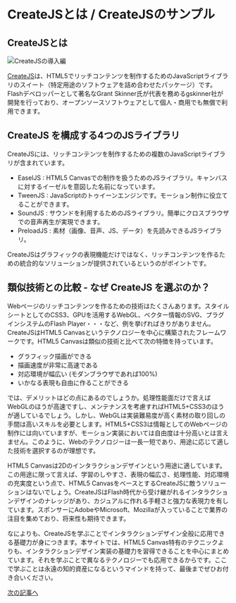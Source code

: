 # CreateJSとは / CreateJSのサンプル

## CreateJSとは

![CreateJSの導入編](../imgs/title_createjs.jpg)

[CreateJS](http://www.createjs.com)は、HTML5でリッチコンテンツを制作するためのJavaScriptライブラリのスイート（特定用途のソフトウェアを詰め合わせたパッケージ）です。Flashデベロッパーとして著名なGrant Skinner氏が代表を務めるgskinner社が開発を行っており、オープンソースソフトウェアとして個人・商用でも無償で利用できます。

## CreateJS を構成する4つのJSライブラリ

CreateJSには、リッチコンテンツを制作するための複数のJavaScriptライブラリが含まれています。

- EaselJS	: HTML5 Canvasでの制作を扱うためのJSライブラリ。キャンバスに対するイーゼルを意図した名前になっています。
- TweenJS	: JavaScriptのトゥイーンエンジンです。モーション制作に役立てることができます。
- SoundJS	: サウンドを利用するためのJSライブラリ。簡単にクロスブラウザでの音声再生が実現できます。
- PreloadJS	: 素材（画像、音声、JS、データ）を先読みできるJSライブラリ。

CreateJSはグラフィックの表現機能だけではなく、リッチコンテンツを作るための統合的なソリューションが提供されているというのがポイントです。

## 類似技術との比較 - なぜ CreateJS を選ぶのか？

Webページのリッチコンテンツを作るための技術はたくさんあります。スタイルシートとしてのCSS3、GPUを活用するWebGL、ベクター情報のSVG、プラグインシステムのFlash Player・・・など、例を挙げればきりがありません。CreateJSはHTML5 Canvasというテクノロジーを中心に構築されたフレームワークです。HTML5 Canvasは類似の技術と比べて次の特徴を持っています。

- グラフィック描画ができる
- 描画速度が非常に高速である
- 対応環境が幅広い (モダンブラウザであれば100%)
- いかなる表現も自由に作ることができる

では、デメリットはどの点にあるのでしょうか。処理性能面だけで言えばWebGLのほうが高速ですし、メンテナンスを考慮すればHTML5+CSS3のほうが適しているでしょう。しかし、WebGLは実装難易度が高く素材の取り回しの手間は高いスキルを必要とします。HTML5+CSS3は情報としてのWebページの制作には向いていますが、モーション実装においては自由度は十分高いとは言えません。このように、Webのテクノロジーは一長一短であり、用途に応じて適した技術を選択するのが理想です。

HTML5 Canvasは2Dのインタラクションデザインという用途に適しています。この用途に限って言えば、学習のしやすさ、表現の幅広さ、処理性能、対応環境の充実度という点で、HTML5 CanvasをベースとするCreateJSに敵うソリューションはないでしょう。CreateJSはFlash時代から受け継がれるインタラクションデザインのナレッジがあり、カジュアルに作れる手軽さと強力な表現力を有しています。スポンサーにAdobeやMicrosoft、Mozillaが入っていることで業界の注目を集めており、将来性も期待できます。

なによりも、CreateJSを学ぶことでインタラクションデザイン全般に応用できる基礎力が身につきます。本サイトでは、HTML5 Canvas特有のテクニックよりも、インタラクションデザイン実装の基礎力を習得できることを中心にまとめています。それを学ぶことで異なるテクノロジーでも応用できるからです。ここで学ぶことは永遠の知的資産になるというマインドを持って、最後までぜひお付き合いください。


[次の記事へ](basic_showcase.md)

